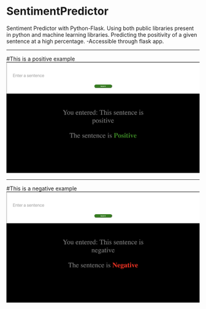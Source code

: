 # SentimentPredictor
Sentiment Predictor with Python-Flask. Using both public libraries present in python and machine learning libraries.
Predicting the positivity of a given sentence at a high percentage. -Accessible through flask app.

---
#This is a positive example
![Positive Example](positive.png?raw=true)

---
#This is a negative example
![Negative Example](negative.png?raw=true)
